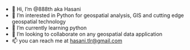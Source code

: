 - 👋 Hi, I’m @888th aka Hasani 
- 👀 I’m interested in Python for geospatial analysis, GIS and cutting edge geospatial technology 
- 🌱 I’m currently learning python 
- 💞️ I’m looking to collaborate on any geospatial data application 
- 📫 you can reach me at hasani.tlr@gmail.com 

<!---
888th/888th is a ✨ special ✨ repository because its `README.md` (this file) appears on your GitHub profile.
You can click the Preview link to take a look at your changes.
--->
